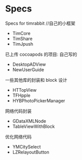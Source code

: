 # Specs
Specs for timrabbit
//自己的小框架
- TimCore
- TimShare
- TimJpush


已上传 cocoapods 的项目:
自己写的
- DesktopADView
- NewUserGuide

一些其他库的封装和 block 设计
- HTTopView
- TFHpple
- HYBPhotoPickerManager

网络代码封装
- GDataXMLNode
- TableViewWithBlock

优化网络代码
- YMCitySelect
- LZRelayoutButton




